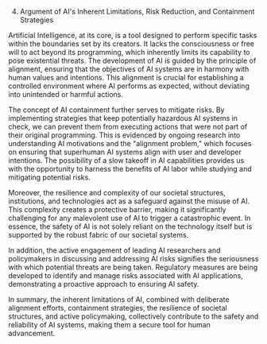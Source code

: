 4. Argument of AI's Inherent Limitations, Risk Reduction, and Containment Strategies

Artificial Intelligence, at its core, is a tool designed to perform specific tasks within the boundaries set by its creators. It lacks the consciousness or free will to act beyond its programming, which inherently limits its capability to pose existential threats. The development of AI is guided by the principle of alignment, ensuring that the objectives of AI systems are in harmony with human values and intentions. This alignment is crucial for establishing a controlled environment where AI performs as expected, without deviating into unintended or harmful actions.

The concept of AI containment further serves to mitigate risks. By implementing strategies that keep potentially hazardous AI systems in check, we can prevent them from executing actions that were not part of their original programming. This is evidenced by ongoing research into understanding AI motivations and the "alignment problem," which focuses on ensuring that superhuman AI systems align with user and developer intentions. The possibility of a slow takeoff in AI capabilities provides us with the opportunity to harness the benefits of AI labor while studying and mitigating potential risks.

Moreover, the resilience and complexity of our societal structures, institutions, and technologies act as a safeguard against the misuse of AI. This complexity creates a protective barrier, making it significantly challenging for any malevolent use of AI to trigger a catastrophic event. In essence, the safety of AI is not solely reliant on the technology itself but is supported by the robust fabric of our societal systems.

In addition, the active engagement of leading AI researchers and policymakers in discussing and addressing AI risks signifies the seriousness with which potential threats are being taken. Regulatory measures are being developed to identify and manage risks associated with AI applications, demonstrating a proactive approach to ensuring AI safety.

In summary, the inherent limitations of AI, combined with deliberate alignment efforts, containment strategies, the resilience of societal structures, and active policymaking, collectively contribute to the safety and reliability of AI systems, making them a secure tool for human advancement.